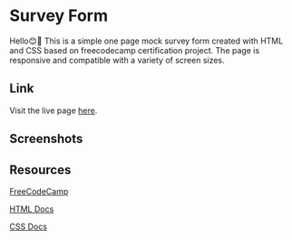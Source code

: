 # Survey Form

Hello😊👋
This is a simple one page mock survey form created with HTML and CSS based on freecodecamp certification project.
The page is responsive and compatible with a variety of screen sizes.

## Link
Visit the live page [here](https://kynthiad.github.io/SurveyForm/).

## Screenshots


## Resources
[FreeCodeCamp](https://www.freecodecamp.org/)

[HTML Docs](https://developer.mozilla.org/en-US/docs/Web/HTML)

[CSS Docs](https://developer.mozilla.org/en-US/docs/Web/CSS)
